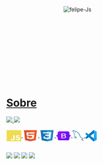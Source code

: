 
<div style="display: flex; justify-content: center;">
  <img alt="felipe-Js" height="200" width="200" src="https://github.com/Felipecardosopessoa/Felipecardosopessoa/assets/107128979/fdab384b-69d2-444d-985c-5bc709373cd3">
</div>

<div>
  <a href="https://github.com/Felipecardosopessoa">
<div> 
 
  <h1>Sobre</h1>

</div>
  <img height="180em" src="https://github-readme-stats.vercel.app/api?username=Felipecardosopessoa&show_icons=true&theme=dark&include_all_commits=true&count_private=true"/>
  <img height="180em" src="https://github-readme-stats.vercel.app/api/top-langs/?username=Felipecardosopessoa&layout=compact&langs_count=7&theme=dark"/>
</div>

<div style="display: inline_block"><br>
  <img align="center" alt="Rafa-Js" height="30" width="40" src="https://raw.githubusercontent.com/devicons/devicon/master/icons/javascript/javascript-plain.svg">
  <img align="center" alt="feli-HTML" height="30" width="40" src="https://raw.githubusercontent.com/devicons/devicon/master/icons/html5/html5-original.svg">
  <img align="center" alt="feli-CSS" height="30" width="40" src="https://raw.githubusercontent.com/devicons/devicon/master/icons/css3/css3-original.svg">
  <img align="center" alt="feli-CSS" height="30" width="40" src="https://raw.githubusercontent.com/devicons/devicon/master/icons/bootstrap/bootstrap-original.svg">
  <img align="center" alt="feli-HTML" height="30"  src="https://github.com/devicons/devicon/blob/master/icons/mysql/mysql-original.svg">
  <img align="center" alt="feli-HTML" height="30"  src="https://github.com/devicons/devicon/blob/master/icons/vscode/vscode-original.svg">
</div>

  
  ##
 
<div> 
 
  <a href="https://instagram.com/felipecpessoa1" target="_blank"><img src="https://img.shields.io/badge/-Instagram-%23E4405F?style=for-the-badge&logo=instagram&logoColor=white" target="_blank"></a>
  <a href="https://twitter.com/FelipecardosoIT" target="_blank"><img src="https://img.shields.io/badge/Twitch-9146FF?style=for-the-badge&logo=twitch&logoColor=white" target="_blank"></a>
  <a href="https://www.linkedin.com/in/felipe-cardoso-94113a22b?" target="_blank"><img src="https://img.shields.io/badge/-LinkedIn-%230077B5?style=for-the-badge&logo=linkedin&logoColor=white" target="_blank"></a> 
  <a href = "mailto:felipecpessoa1adm@gmail.com"><img src="https://img.shields.io/badge/-Gmail-%23333?style=for-the-badge&logo=gmail&logoColor=white" target="_blank"></a>

</div>

